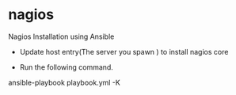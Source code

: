 # nagios
Nagios Installation using Ansible

- Update host entry(The server you spawn ) to install nagios core

- Run the following command.

ansible-playbook playbook.yml -K
